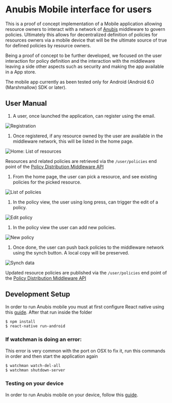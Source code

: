 # Anubis Mobile interface for users

This is a proof of concept implementation of a Mobile application allowing
resource owners to interact with a network of [Anubis](https://anubis-pep.readthedocs.io/en/latest/)
middleware to govern policies.
Ultimately this allows for decentralized definition of policies for resources
owners via a mobile device that will be the ultimate source of true for defined
policies by resource owners.

Being a proof of concept to be further developed, we focused on the user
interaction for policy definition and the interaction with the middleware
leaving a side other aspects such as security and making the app available
in a App store.

The mobile app currently as been tested only for Android (Android 6.0
(Marshmallow) SDK or later).

## User Manual

1. A user, once launched the application, can register using the email.

  ![Registration](img/registration.jpg)

1. Once registered, if any resource owned by the user are available in the
  middleware network, this will be listed in the home page.

  ![Home: List of resources](img/home.jpg)

  Resources and related policies are retrieved via the `/user/policies` end
  point of the [Policy Distribution Middleware API](https://anubis-pep.readthedocs.io/en/latest/user/walkthrough-middleware.html#userpolicies)

1. From the home page, the user can pick a resource, and see existing policies
  for the picked resource.

  ![List of policies](img/policies.jpg)

1. In the policy view, the user using long press, can trigger the edit of a policy.

  ![Edit policy](img/edit-policy.jpg)

1. In the policy view the user can add new policies.

  ![New policy](img/new-policy.jpg)

1. Once done, the user can push back policies to the middleware network using
  the synch button. A local copy will be preserved.

  ![Synch data](img/synch.jpg)

  Updated resource policies are published via the `/user/policies` end point of
  the [Policy Distribution Middleware API](https://anubis-pep.readthedocs.io/en/latest/user/walkthrough-middleware.html#userpolicies)

## Development Setup

In order to run Anubis mobile you must at first configure React native using this [guide](https://reactnative.dev/docs/environment-setup).
After that run inside the folder

```bash
$ npm install
$ react-native run-android
```

### If watchman is doing an error:

This error is very common with the port on OSX to fix it, run this commands in order and then start the application again 

```bash
$ watchman watch-del-all
$ watchman shutdown-server
```

### Testing on your device

In order to run Anubis mobile on your device, follow this [guide](https://reactnative.dev/docs/running-on-device).